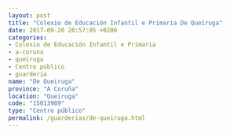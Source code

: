 ```yaml
---
layout: post
title: "Colexio de Educación Infantil e Primaria De Queiruga"
date: 2017-09-20 20:57:05 +0200
categories:
- Colexio de Educación Infantil e Primaria
- a-coruna
- queiruga
- Centro público
- guarderia
name: "De Queiruga"
province: "A Coruña"
location: "Queiruga"
code: "15013989"
type: "Centro público"
permalink: /guarderias/de-queiruga.html
---
```

